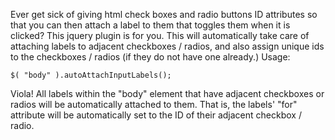 Ever get sick of giving html check boxes and radio buttons ID attributes so that you can then attach a label to them that toggles them when it is clicked? This jquery plugin is for you. This will automatically take care of attaching labels to adjacent checkboxes / radios, and also assign unique ids to the checkboxes / radios (if they do not have one already.) Usage:

	$( "body" ).autoAttachInputLabels();

Viola! All labels within the "body" element that have adjacent checkboxes or radios will be automatically attached to them. That is, the labels' "for" attribute will be automatically set to the ID of their adjacent checkbox / radio.
